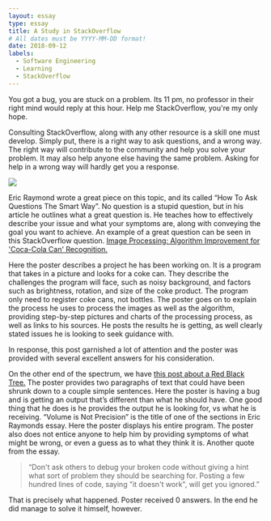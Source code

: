 ```yaml
---
layout: essay
type: essay
title: A Study in StackOverflow
# All dates must be YYYY-MM-DD format!
date: 2018-09-12
labels:
  - Software Engineering
  - Learning
  - StackOverflow
---
```


  You got a bug, you are stuck on a problem. Its 11 pm, no professor in their right mind would reply at this hour. Help me StackOverflow, you're my only hope. 


  Consulting StackOverflow, along with any other resource is a skill one must develop. Simply put, there is a right way to ask questions, and a wrong way. The right way will contribute to the community and help you solve your problem. It may also help anyone else having the same problem. Asking for help in a wrong way will hardly get you a response. 
  
  <img class="ui medium floated image" src="https://upload.wikimedia.org/wikipedia/commons/thumb/2/2c/ArthurConanDoyle_AStudyInScarlet_annual.jpg/220px-ArthurConanDoyle_AStudyInScarlet_annual.jpg">
  
  Eric Raymond wrote a great piece on this topic, and its called “How To Ask Questions The Smart Way”. No question is a stupid question, but in his article he outlines what a great question is. He teaches how to effectively describe your issue and what your symptoms are, along with conveying the goal you want to achieve. An example of a great question can be seen in this StackOverflow question. [Image Processing: Algorithm Improvement for 'Coca-Cola Can' Recognition.](https://stackoverflow.com/questions/10168686/image-processing-algorithm-improvement-for-coca-cola-can-recognition?rq=1)
  
  
  Here the poster describes a project he has been working on. It is a program that takes in a picture and looks for a coke can. They describe the challenges the program will face, such as noisy background, and factors such as brightness, rotation, and size of the coke product. The program only need to register coke cans, not bottles. The poster goes on to explain the process he uses to process the images as well as the algorithm, providing step-by-step pictures and charts of the processing process, as well as links to his sources. He posts the results he is getting, as well clearly stated issues he is looking to seek guidance with. 


  In response, this post garnished a lot of attention and the poster was provided with several excellent answers for his consideration.
  
  
  On the other end of the spectrum, we have [this post about a Red Black Tree.](https://stackoverflow.com/questions/17697844/red-black-tree-outputting-strange-order?rq=1) The poster provides two paragraphs of text that could have been shrunk down to a couple simple sentences. Here the poster is having a bug and is getting an output that’s different than what he should have. One good thing that he does is he provides the output he is looking for, vs what he is receiving. “Volume is Not Precision” is the title of one of the sections in Eric Raymonds essay. Here the poster displays his entire program. The poster also does not entice anyone to help him by providing symptoms of what might be wrong, or even a guess as to what they think it is. Another quote from the essay.
  
  > “Don't ask others to debug your broken code without giving a hint what sort of problem they should be searching for. Posting a few hundred lines of code, saying "it doesn't work", will get you ignored.” 
  
  That is precisely what happened. Poster received 0 answers. In the end he did manage to solve it himself, however.
